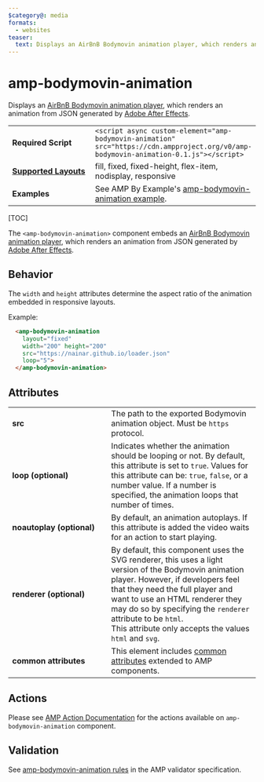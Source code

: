 ```yaml
---
$category@: media
formats:
  - websites
teaser:
  text: Displays an AirBnB Bodymovin animation player, which renders an animation from JSON generated by Adobe After Effects.
---
```

<!---
Copyright 2018 The AMP HTML Authors. All Rights Reserved.

Licensed under the Apache License, Version 2.0 (the "License");
you may not use this file except in compliance with the License.
You may obtain a copy of the License at

      http://www.apache.org/licenses/LICENSE-2.0

Unless required by applicable law or agreed to in writing, software
distributed under the License is distributed on an "AS-IS" BASIS,
WITHOUT WARRANTIES OR CONDITIONS OF ANY KIND, either express or implied.
See the License for the specific language governing permissions and
limitations under the License.
-->

# amp-bodymovin-animation

Displays an <a href="http://airbnb.io/lottie/ ">AirBnB Bodymovin animation player</a>, which renders an animation from JSON generated by <a href="https://www.adobe.com/products/aftereffects.html">Adobe After Effects</a>.

<table>
  <tr>
    <td width="40%"><strong>Required Script</strong></td>
    <td><code>&lt;script async custom-element="amp-bodymovin-animation" src="https://cdn.ampproject.org/v0/amp-bodymovin-animation-0.1.js">&lt;/script></code></td>
  </tr>
  <tr>
    <td class="col-fourty"><strong><a href="https://amp.dev/documentation/guides-and-tutorials/develop/style_and_layout/control_layout">Supported Layouts</a></strong></td>
    <td>fill, fixed, fixed-height, flex-item, nodisplay, responsive</td>
  </tr>
  <tr>
    <td class="col-fourty"><strong>Examples</strong></td>
    <td>See AMP By Example's <a href="https://ampbyexample.com/components/amp-bodymovin-animation/">amp-bodymovin-animation example</a>.</td>
  </tr>
</table>

[TOC]

The `<amp-bodymovin-animation>` component embeds an <a href="http://airbnb.io/lottie/ ">AirBnB Bodymovin animation player</a>, which renders an animation from JSON generated by <a href="https://www.adobe.com/products/aftereffects.html">Adobe After Effects</a>.

## Behavior

The `width` and `height` attributes determine the aspect ratio of the animation embedded in responsive layouts.

Example:

```html
  <amp-bodymovin-animation
    layout="fixed"
    width="200" height="200"
    src="https://nainar.github.io/loader.json"
    loop="5">
  </amp-bodymovin-animation>
```

## Attributes
<table>
  <tr>
    <td width="40%"><strong>src</strong></td>
    <td>The path to the exported Bodymovin animation object. Must be <code>https</code> protocol.</td>
  </tr>
  <tr>
    <td width="40%"><strong>loop (optional)</strong></td>
    <td>Indicates whether the animation should be looping or not. By default, this attribute is set to <code>true</code>. Values for this attribute can be: <code>true</code>, <code>false</code>, or a number value. If a number is specified, the animation loops that number of times.</td>
  </tr>
  <tr>
    <td width="40%"><strong>noautoplay (optional)</strong></td>
    <td>By default, an animation autoplays. If this attribute is added the video waits for an action to start playing.</td>
  </tr>
  <tr>
    <td width="40%"><strong>renderer (optional)</strong></td>
    <td>By default, this component uses the SVG renderer, this uses a light version of the Bodymovin animation player. However, if developers feel that they need the full player and want to use an HTML renderer they may do so by specifying the <code>renderer</code> attribute to be <code>html</code>.<br>This attribute only accepts the values <code>html</code> and <code>svg</code>.</td>
  </tr>
  <tr>
    <td width="40%"><strong>common attributes</strong></td>
    <td>This element includes <a href="https://amp.dev/documentation/guides-and-tutorials/learn/common_attributes">common attributes</a> extended to AMP components.</td>
  </tr>
</table>


## Actions

Please see [AMP Action Documentation](https://www.ampproject.org/docs/reference/amp-actions-and-events#amp-bodymovin-animation) for the actions available on `amp-bodymovin-animation` component.

## Validation

See [amp-bodymovin-animation rules](https://github.com/ampproject/amphtml/blob/master/extensions/amp-bodymovin-animation/validator-amp-bodymovin-animation.protoascii) in the AMP validator specification.
